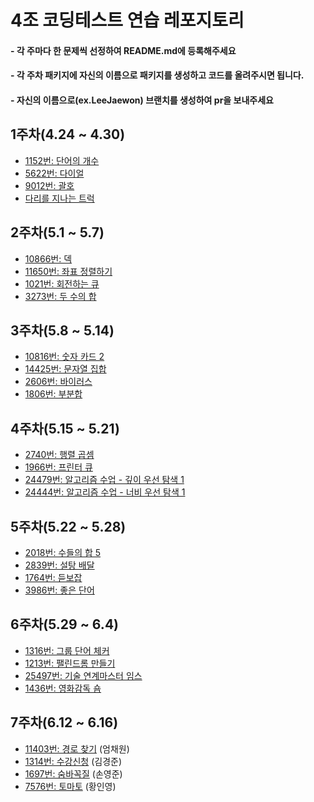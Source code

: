 # 4조 코딩테스트 연습 레포지토리

#### - 각 주마다 한 문제씩 선정하여 README.md에 등록해주세요

#### - 각 주차 패키지에 자신의 이름으로 패키지를 생성하고 코드를 올려주시면 됩니다.
#### - 자신의 이름으로(ex.LeeJaewon) 브랜치를 생성하여 pr을 보내주세요


## 1주차(4.24 ~ 4.30)
- [1152번: 단어의 개수 ](https://www.acmicpc.net/problem/1152)
- [5622번: 다이얼 ](https://www.acmicpc.net/problem/5622 )
- [9012번: 괄호](https://www.acmicpc.net/problem/9012)
- [다리를 지나는 트럭](https://school.programmers.co.kr/learn/courses/30/lessons/42583)

## 2주차(5.1 ~ 5.7)
- [10866번: 덱 ](https://www.acmicpc.net/problem/10866)
- [11650번: 좌표 정렬하기 ](https://www.acmicpc.net/problem/11650)
- [1021번: 회전하는 큐 ](https://www.acmicpc.net/problem/1021)
- [3273번: 두 수의 합 ](https://www.acmicpc.net/problem/3273)

## 3주차(5.8 ~ 5.14)
- [10816번: 숫자 카드 2  ](https://www.acmicpc.net/problem/10816)
- [14425번: 문자열 집합 ](https://www.acmicpc.net/problem/14425)
- [2606번: 바이러스 ](https://www.acmicpc.net/problem/2606)
- [1806번: 부분합  ](https://www.acmicpc.net/problem/1806)

## 4주차(5.15 ~ 5.21)
- [2740번: 행렬 곱셈  ](https://www.acmicpc.net/problem/2740)
- [1966번: 프린터 큐 ](https://www.acmicpc.net/problem/1966)
- [24479번: 알고리즘 수업 - 깊이 우선 탐색 1 ](https://www.acmicpc.net/problem/24479)
- [24444번: 알고리즘 수업 - 너비 우선 탐색 1  ](https://www.acmicpc.net/problem/24444)

## 5주차(5.22 ~ 5.28)
- [2018번: 수들의 합 5  ](https://www.acmicpc.net/problem/2018)
- [2839번: 설탕 배달 ](https://www.acmicpc.net/problem/2839)
- [1764번: 듣보잡 ](https://www.acmicpc.net/problem/1764)
- [3986번: 좋은 단어  ](https://www.acmicpc.net/problem/3986)

## 6주차(5.29 ~ 6.4)
- [1316번: 그룹 단어 체커  ](https://www.acmicpc.net/problem/1316)
- [1213번: 팰린드롬 만들기 ](https://www.acmicpc.net/problem/1213)
- [25497번: 기술 연계마스터 임스 ](https://www.acmicpc.net/problem/25497)
- [1436번: 영화감독 숌  ](https://www.acmicpc.net/problem/1436)

## 7주차(6.12 ~ 6.16)
- [11403번: 경로 찾기](https://www.acmicpc.net/problem/11403) (엄채원)
- [1314번: 수강신청](https://www.acmicpc.net/problem/13414) (김경준)
- [1697번: 숨바꼭질](https://www.acmicpc.net/problem/1697) (손영준)
- [7576번: 토마토](https://www.acmicpc.net/problem/7576) (황인영)
